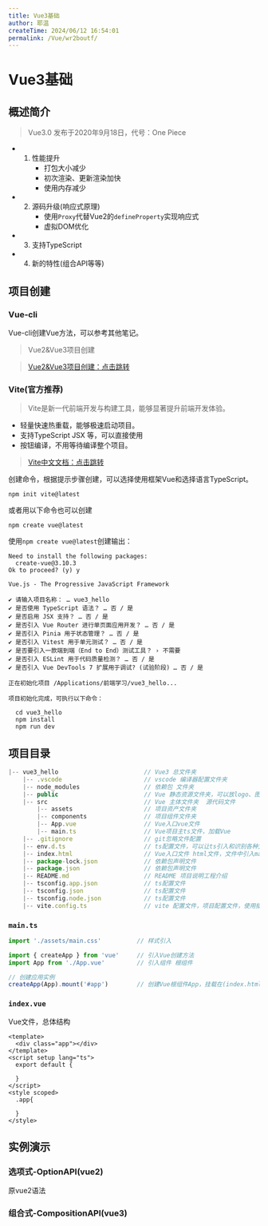 ```yaml
---
title: Vue3基础
author: 耶温
createTime: 2024/06/12 16:54:01
permalink: /Vue/wr2boutf/
---
```

# Vue3基础

## 概述简介

> Vue3.0 发布于2020年9月18日，代号：One Piece

-   1. 性能提升
        -   打包大小减少
        -   初次渲染、更新渲染加快
        -   使用内存减少
-   2. 源码升级(响应式原理)
        -   使用`Proxy`代替Vue2的`defineProperty`实现响应式
        -   虚拟DOM优化
-   3. 支持TypeScript
-   4. 新的特性(组合API等等)


## 项目创建

### Vue-cli

Vue-cli创建Vue方法，可以参考其他笔记。

> Vue2&Vue3项目创建

> [Vue2&Vue3项目创建：点击跳转](/Vue/mesk1w7p/)

### Vite(官方推荐)

>   Vite是新一代前端开发与构建工具，能够显著提升前端开发体验。

-   轻量快速热重载，能够极速启动项目。
-   支持TypeScript JSX 等，可以直接使用
-   按钮编译，不用等待编译整个项目。

>  [Vite中文文档：点击跳转](https://cn.vitejs.dev/)

创建命令，根据提示步骤创建，可以选择使用框架Vue和选择语言TypeScript。
```shell
npm init vite@latest
```
或者用以下命令也可以创建
```shell
npm create vue@latest
```
使用`npm create vue@latest`创建输出：

```shell
Need to install the following packages:
  create-vue@3.10.3
Ok to proceed? (y) y

Vue.js - The Progressive JavaScript Framework

✔ 请输入项目名称： … vue3_hello
✔ 是否使用 TypeScript 语法？ … 否 / 是
✔ 是否启用 JSX 支持？ … 否 / 是
✔ 是否引入 Vue Router 进行单页面应用开发？ … 否 / 是
✔ 是否引入 Pinia 用于状态管理？ … 否 / 是
✔ 是否引入 Vitest 用于单元测试？ … 否 / 是
✔ 是否要引入一款端到端（End to End）测试工具？ › 不需要
✔ 是否引入 ESLint 用于代码质量检测？ … 否 / 是
✔ 是否引入 Vue DevTools 7 扩展用于调试? (试验阶段) … 否 / 是

正在初始化项目 /Applications/前端学习/vue3_hello...

项目初始化完成，可执行以下命令：

  cd vue3_hello
  npm install
  npm run dev

```

## 项目目录


```js
|-- vue3_hello                        // Vue3 总文件夹
    |-- .vscode                       // vscode 编译器配置文件夹
    |-- node_modules                  // 依赖包 文件夹
    |-- public                        // Vue 静态资源文件夹，可以放logo、图片等资源
    |-- src                           // Vue 主体文件夹  源代码文件
        |-- assets                    // 项目资产文件夹
        |-- components                // 项目组件文件夹
        |-- App.vue                   // Vue入口vue文件
        |-- main.ts                   // Vue项目主ts文件，加载Vue
    |-- .gitignore                    // git忽略文件配置
    |-- env.d.ts                      // ts配置文件，可以让ts引入和识别各种文件
    |-- index.html                    // Vue入口文件 html文件，文件中引入main.ts
    |-- package-lock.json             // 依赖包声明文件
    |-- package.json                  // 依赖包声明文件
    |-- README.md                     // README 项目说明工程介绍
    |-- tsconfig.app.json             // ts配置文件
    |-- tsconfig.json                 // ts配置文件
    |-- tsconfig.node.json            // ts配置文件
    |-- vite.config.ts                // vite 配置文件，项目配置文件，使用插件配置代理等
```

### `main.ts`
```ts
import './assets/main.css'          // 样式引入

import { createApp } from 'vue'     // 引入Vue创建方法
import App from './App.vue'         // 引入组件 根组件

// 创建应用实例
createApp(App).mount('#app')        // 创建Vue根组件App，挂载在(index.html中)id为app的元素上
```

### `index.vue`
Vue文件，总体结构
```vue
<template>
  <div class="app"></div>
</template>
<script setup lang="ts">
  export default {

  }
</script>
<style scoped>
  .app{

  }
</style>
```

## 实例演示

### 选项式-OptionAPI(vue2)
原vue2语法



### 组合式-CompositionAPI(vue3)